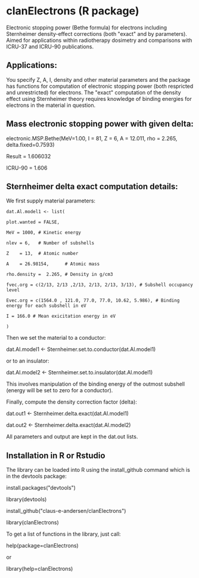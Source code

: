 # clanElectrons (R package)
Electronic stopping power (Bethe formula) for electrons including Sternheimer density-effect corrections
(both "exact" and by parameters). Aimed for applications within radiotherapy dosimetry and comparisons with ICRU-37 
and ICRU-90 publications.

## Applications:
You specify Z, A, I, density and other material parameters and the package has functions for computation
of electronic stopping power (both respricted and unrestricted) for electrons. The "exact" computation
of the density effect using Sternheimer theory requires knowledge of binding energies for electrons in the
material in question.
## Mass electronic stopping power with given delta:

  electronic.MSP.Bethe(MeV=1.00, I = 81, Z = 6, A = 12.011, rho = 2.265, delta.fixed=0.7593)   
  
  Result = 1.606032 
  
  ICRU-90 = 1.606


## Sternheimer delta exact computation details:

We first supply material parameters:


    dat.Al.model1 <- list(
  
    plot.wanted = FALSE,
    
    MeV = 1000, # Kinetic energy
    
    nlev = 6,   # Number of subshells
    
    Z    = 13,  # Atomic number
    
    A    = 26.98154,      # Atomic mass
    
    rho.density =  2.265, # Density in g/cm3
    
    fvec.org = c(2/13, 2/13 ,2/13, 2/13, 2/13, 3/13), # Subshell occupancy level
    
    Evec.org = c(1564.0 , 121.0, 77.0, 77.0, 10.62, 5.986), # Binding energy for each subshell in eV
    
    I = 166.0 # Mean exicitation energy in eV
    
    )

Then we set the material to a conductor:
   
   dat.Al.model1 <- Sternheimer.set.to.conductor(dat.Al.model1)

or to an insulator:

   dat.Al.model2 <- Sternheimer.set.to.insulator(dat.Al.model1)

This involves manipulation of the binding energy of the outmost subshell (energy
will be set to zero for a conductor). 

Finally, compute the density correction factor (delta):

  dat.out1 <- Sternheimer.delta.exact(dat.Al.model1)
  
  dat.out2 <- Sternheimer.delta.exact(dat.Al.model2)

All parameters and output are kept in the dat.out lists.

## Installation in R or Rstudio

The library can be loaded into R using the install_github command which is in the devtools package:

install.packages("devtools")

library(devtools)

install_github("claus-e-andersen/clanElectrons")

library(clanElectrons)

To get a list of functions in the library, just call:

help(package=clanElectrons)

or

library(help=clanElectrons)
